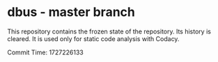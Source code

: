 # dbus - master branch

This repository contains the frozen state of the repository.
Its history is cleared. It is used only for static code
analysis with Codacy.

Commit Time: 1727226133